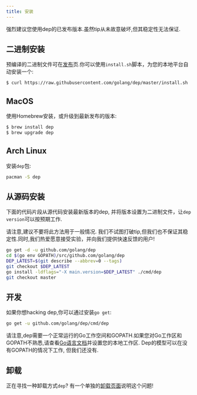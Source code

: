 ```yaml
---
title: 安装
---
```


强烈建议您使用dep的已发布版本.虽然tip从未故意破坏,但其稳定性无法保证.

## 二进制安装

预编译的二进制文件可在[发布](https://github.com/golang/dep/releases)页.你可以使用`install.sh`脚本，为您的本地平台自动安装一个:

```sh
$ curl https://raw.githubusercontent.com/golang/dep/master/install.sh | sh
```

## MacOS

使用Homebrew安装，或升级到最新发布的版本:

```sh
$ brew install dep
$ brew upgrade dep
```

## Arch Linux

安装`dep`包:

```sh
pacman -S dep
```

## 从源码安装

下面的代码片段从源代码安装最新版本的dep, 并将版本设置为二进制文件，让`dep version`可以按预期工作.

请注意,建议不要将此方法用于一般情况. 我们不试图打破tip,但我们也不保证其稳定性.同时,我们热爱愿意接受实验，并向我们提供快速反馈的用户!

```sh
go get -d -u github.com/golang/dep
cd $(go env GOPATH)/src/github.com/golang/dep
DEP_LATEST=$(git describe --abbrev=0 --tags)
git checkout $DEP_LATEST
go install -ldflags="-X main.version=$DEP_LATEST" ./cmd/dep
git checkout master
```

## 开发

如果你想hacking dep,你可以通过安装`go get`:

```sh
go get -u github.com/golang/dep/cmd/dep
```

请注意,dep需要一个正常运行的Go工作空间和GOPATH.如果您对Go工作区和GOPATH不熟悉,请查看[Go语言文档](https://golang.org/doc/code.html#Organization)并设置您的本地工作区. Dep的模型可以在没有GOPATH的情况下工作, 但我们还没有.

## 卸载

正在寻找一种卸载方式`dep`? 有一个单独的[卸载页面](uninstalling.zh.md)说明这个问题!
